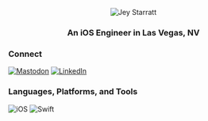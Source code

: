 <p align="center">
  <img src="https://user-images.githubusercontent.com/14265046/182035968-233089c5-1210-4531-8dc7-8b8716452499.png" alt="Jey Starratt"/>
</p>
<h3 align="center">An iOS Engineer in Las Vegas, NV</h3>

<h3 align="left">Connect</h3>
<a href="https://mastodon.social/@jeystarratt" target="_blank"><img src="https://img.shields.io/badge/mastodon-%231DA1F2.svg?&style=for-the-badge&logo=mastodon&logoColor=white" alt="Mastodon"/></a>
<a href="https://linkedin.com/in/jeystarratt/" target="_blank"><img src="https://img.shields.io/badge/linkedin-%230077B5.svg?&style=for-the-badge&logo=linkedin&logoColor=white" alt="LinkedIn"/></a>

<h3 align="left">Languages, Platforms, and Tools</h3>
<p align="left">
  <img src="https://img.shields.io/badge/iOS-000000?logo=ios&logoColor=white&style=for-the-badge" alt="iOS">
  <img src="https://img.shields.io/badge/swift-%23FA7343.svg?&style=for-the-badge&logo=swift&logoColor=white" alt="Swift">
</p>
